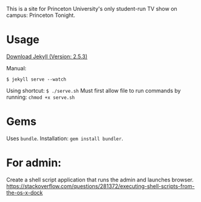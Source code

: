 This is a site for Princeton University's only student-run TV show on campus: Princeton Tonight.

# Usage
[Download Jekyll (Version: 2.5.3)](https://jekyllrb.com/docs/installation/)

Manual:
```
$ jekyll serve --watch
```

Using shortcut:
`$ ./serve.sh`
Must first allow file to run commands by running: `chmod +x serve.sh`

# Gems
Uses `bundle`. Installation: `gem install bundler`.

# For admin:
Create a shell script application that runs the admin and launches browser.  
https://stackoverflow.com/questions/281372/executing-shell-scripts-from-the-os-x-dock
